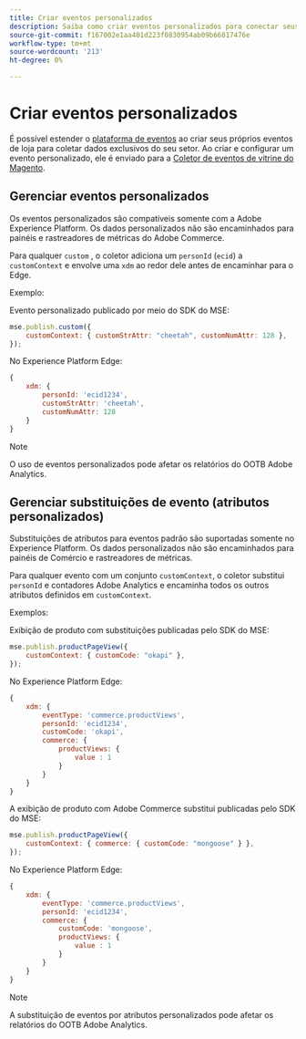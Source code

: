```yaml
---
title: Criar eventos personalizados
description: Saiba como criar eventos personalizados para conectar seus dados do Adobe Commerce a outros produtos Adobe DX.
source-git-commit: f167002e1aa401d223f0830954ab09b66017476e
workflow-type: tm+mt
source-wordcount: '213'
ht-degree: 0%

---
```


# Criar eventos personalizados

É possível estender o [plataforma de eventos](events.md) ao criar seus próprios eventos de loja para coletar dados exclusivos do seu setor. Ao criar e configurar um evento personalizado, ele é enviado para a [Coletor de eventos de vitrine do Magento](https://www.npmjs.com/package/@adobe/magento-storefront-event-collector).

## Gerenciar eventos personalizados

Os eventos personalizados são compatíveis somente com a Adobe Experience Platform. Os dados personalizados não são encaminhados para painéis e rastreadores de métricas do Adobe Commerce.

Para qualquer `custom` , o coletor adiciona um `personId` (`ecid`) a `customContext` e envolve uma `xdm` ao redor dele antes de encaminhar para o Edge.

Exemplo:

Evento personalizado publicado por meio do SDK do MSE:

```javascript
mse.publish.custom({
    customContext: { customStrAttr: "cheetah", customNumAttr: 128 },
});
```

No Experience Platform Edge:

```javascript
{
    xdm: {
        personId: 'ecid1234',
        customStrAttr: 'cheetah',
        customNumAttr: 128
    }
}
```

>[!NOTE]
>
> O uso de eventos personalizados pode afetar os relatórios do OOTB Adobe Analytics.

## Gerenciar substituições de evento (atributos personalizados)

Substituições de atributos para eventos padrão são suportadas somente no Experience Platform. Os dados personalizados não são encaminhados para painéis de Comércio e rastreadores de métricas.

Para qualquer evento com um conjunto `customContext`, o coletor substitui `personId` e contadores Adobe Analytics e encaminha todos os outros atributos definidos em `customContext`.

Exemplos:

Exibição de produto com substituições publicadas pelo SDK do MSE:

```javascript
mse.publish.productPageView({
    customContext: { customCode: "okapi" },
});
```

No Experience Platform Edge:

```javascript
{
    xdm: {
        eventType: 'commerce.productViews',
        personId: 'ecid1234',
        customCode: 'okapi',
        commerce: {
            productViews: {
                value : 1
            }
        }
    }
}
```

A exibição de produto com Adobe Commerce substitui publicadas pelo SDK do MSE:

```javascript
mse.publish.productPageView({
    customContext: { commerce: { customCode: "mongoose" } },
});
```

No Experience Platform Edge:

```javascript
{
    xdm: {
        eventType: 'commerce.productViews',
        personId: 'ecid1234',
        commerce: {
            customCode: 'mongoose',
            productViews: {
                value : 1
            }
        }
    }
}
```

>[!NOTE]
>
> A substituição de eventos por atributos personalizados pode afetar os relatórios do OOTB Adobe Analytics.
